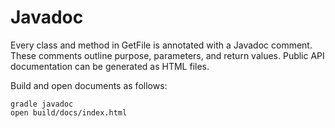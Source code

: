 # Javadoc
Every class and method in GetFile is annotated with a Javadoc comment.
These comments outline purpose, parameters, and return values.
Public API documentation can be generated as HTML files.

Build and open documents as follows:
```
gradle javadoc
open build/docs/index.html
```

